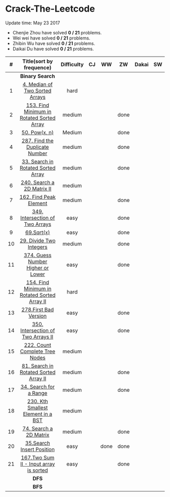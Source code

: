 # Crack-The-Leetcode


Update time: May 23 2017


* Chenjie Zhou have solved **0 / 21** problems.
* Wei wei have solved **0 / 21** problems.
* Zhibin Wu have solved **0 / 21** problems.
* Daikai Du have solved **0 / 21** problems.

| # | Title(sort by frequence) | Difficulty |CJ | WW | ZW | Dakai | SW|
|:---:|:---:|:---:|:---:|:---:|:---:|:---:|:---:|
||**Binary Search**|
| 1 | [4. Median of Two Sorted Arrays](https://leetcode.com/problems/median-of-two-sorted-arrays/#/description) |hard||||||
| 2 | [153. Find Minimum in Rotated Sorted Array](https://leetcode.com/problems/find-minimum-in-rotated-sorted-array/#/description) |medium|||done|||
| 3 | [50. Pow(x, n)](https://leetcode.com/problems/powx-n/#/description) |Medium|||done|||
| 4 | [287. Find the Duplicate Number](https://leetcode.com/problems/find-the-duplicate-number/#/description) |medium|||done|||
| 5 | [33. Search in Rotated Sorted Array](https://leetcode.com/problems/search-in-rotated-sorted-array/#/description) |medium|||done|||
| 6 | [240. Search a 2D Matrix II](https://leetcode.com/problems/search-a-2d-matrix-ii/#/description) |medium||||||
| 7 | [162. Find Peak Element](https://leetcode.com/problems/find-peak-element/#/description) |medium|||done|||
| 8 | [349. Intersection of Two Arrays](https://leetcode.com/problems/intersection-of-two-arrays/#/description) |easy|||done|||
| 9 | [69.Sqrt(x)](https://leetcode.com/problems/sqrtx/#/description) |easy|||done|||
| 10 | [29. Divide Two Integers](https://leetcode.com/problems/divide-two-integers/#/description) |medium|||done|||
| 11 | [374. Guess Number Higher or Lower](https://leetcode.com/problems/guess-number-higher-or-lower/#/description) |easy|||done|||
| 12 | [154. Find Minimum in Rotated Sorted Array II](https://leetcode.com/problems/find-minimum-in-rotated-sorted-array-ii/#/description) |hard||||||
| 13 | [278.First Bad Version](https://leetcode.com/problems/first-bad-version/#/description) |easy|||done|||
| 14 | [350. Intersection of Two Arrays II](https://leetcode.com/problems/intersection-of-two-arrays-ii/#/description) |easy|||done|||
| 15 | [222. Count Complete Tree Nodes](https://leetcode.com/problems/count-complete-tree-nodes/#/description) |medium||||||
| 16 | [81. Search in Rotated Sorted Array II](https://leetcode.com/problems/search-in-rotated-sorted-array-ii/#/description) |medium|||done|||
| 17 | [34. Search for a Range](https://leetcode.com/problems/search-for-a-range/#/description) |medium|||done|||
| 18 | [230. Kth Smallest Element in a BST](https://leetcode.com/problems/kth-smallest-element-in-a-bst/#/description) |medium||||||
| 19 | [74. Search a 2D Matrix](https://leetcode.com/problems/search-a-2d-matrix/#/description) |medium|||done|||
| 20 | [35.Search Insert Position](https://leetcode.com/problems/search-insert-position/#/description)|easy||done|done|||
| 21 | [167.Two Sum II - Input array is sorted](https://leetcode.com/problems/two-sum-ii-input-array-is-sorted/#/description) |easy|||done|||
||**DFS**|
||**BFS**|
